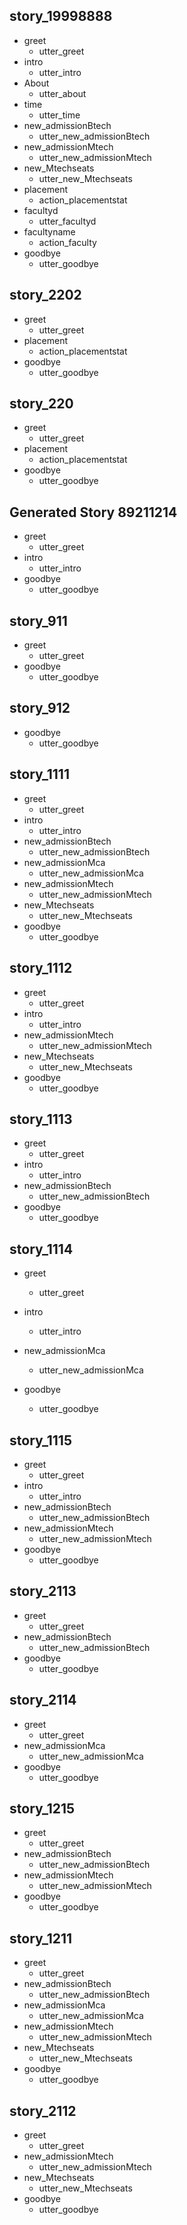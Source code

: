 ## story_19998888
* greet
   - utter_greet 
* intro
   - utter_intro 
* About
   - utter_about
* time
   - utter_time   
* new_admissionBtech
   -  utter_new_admissionBtech
* new_admissionMtech
   - utter_new_admissionMtech
* new_Mtechseats
   - utter_new_Mtechseats
* placement
   - action_placementstat 
* facultyd
   - utter_facultyd
* facultyname
   - action_faculty          
* goodbye
   - utter_goodbye  

## story_2202
* greet
   - utter_greet 
* placement
   - action_placementstat 
* goodbye
   - utter_goodbye  
   
## story_220
* greet
   - utter_greet
* placement
   - action_placementstat 
* goodbye
   - utter_goodbye  

## Generated Story 89211214
* greet
   - utter_greet
* intro
   - utter_intro   
* goodbye
   - utter_goodbye

## story_911
* greet
   - utter_greet 
* goodbye
   - utter_goodbye

## story_912
* goodbye
   - utter_goodbye

## story_1111
* greet
   - utter_greet
* intro
   - utter_intro  
* new_admissionBtech
   -  utter_new_admissionBtech
* new_admissionMca
   - utter_new_admissionMca
* new_admissionMtech
   - utter_new_admissionMtech
* new_Mtechseats
   - utter_new_Mtechseats
* goodbye
   - utter_goodbye

## story_1112
* greet
   - utter_greet
* intro
   - utter_intro  
* new_admissionMtech
   - utter_new_admissionMtech
* new_Mtechseats
   - utter_new_Mtechseats
* goodbye
   - utter_goodbye  

## story_1113
* greet
   - utter_greet
* intro
   - utter_intro  
* new_admissionBtech
   -  utter_new_admissionBtech
* goodbye
   - utter_goodbye 

## story_1114
* greet
   - utter_greet
* intro
   - utter_intro  

* new_admissionMca
   - utter_new_admissionMca
* goodbye
   - utter_goodbye   

## story_1115
* greet
   - utter_greet
* intro
   - utter_intro  
* new_admissionBtech
   -  utter_new_admissionBtech
* new_admissionMtech
   - utter_new_admissionMtech
* goodbye
   - utter_goodbye   

## story_2113
* greet
   - utter_greet
* new_admissionBtech
   -  utter_new_admissionBtech
* goodbye
   - utter_goodbye 

## story_2114
* greet
   - utter_greet
* new_admissionMca
   - utter_new_admissionMca
* goodbye
   - utter_goodbye 

## story_1215
* greet
   - utter_greet
* new_admissionBtech
   -  utter_new_admissionBtech
* new_admissionMtech
   - utter_new_admissionMtech
* goodbye
   - utter_goodbye   

## story_1211
* greet
   - utter_greet
* new_admissionBtech
   -  utter_new_admissionBtech
* new_admissionMca
   - utter_new_admissionMca
* new_admissionMtech
   - utter_new_admissionMtech
* new_Mtechseats
   - utter_new_Mtechseats
* goodbye
   - utter_goodbye

## story_2112
* greet
   - utter_greet
* new_admissionMtech
   - utter_new_admissionMtech
* new_Mtechseats
   - utter_new_Mtechseats
* goodbye
   - utter_goodbye  

